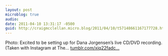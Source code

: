 ```yaml
---
layout: post
microblog: true
audio: 
date: 2011-04-10 13:31:17 -0500
guid: http://craigmcclellan.micro.blog/2011/04/10/t57148661167177728.html
---
```

Photo: Excited to be setting up for Dana Jorgensen’s live CD/DVD recording. (Taken with Instagram at The... [tumblr.com/xiq22fadc...](http://tumblr.com/xiq22fadco)

